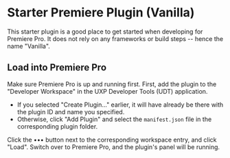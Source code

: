 # Starter Premiere Plugin (Vanilla)

This starter plugin is a good place to get started when developing for Premiere Pro. It does not rely on any frameworks or build steps -- hence the name "Vanilla".

## Load into Premiere Pro

Make sure Premiere Pro is up and running first. First, add the plugin to the "Developer Workspace" in the UXP Developer Tools (UDT) application.

- If you selected "Create Plugin..." earlier, it will have already be there with the plugin ID and name you specified.
- Otherwise, click "Add Plugin" and select the `manifest.json` file in the corresponding plugin folder.

Click the ••• button next to the corresponding workspace entry, and click "Load". Switch over to Premiere Pro, and the plugin's panel will be running.
